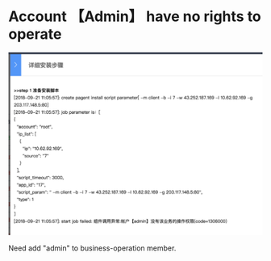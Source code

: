 # Account 【Admin】 have no rights to operate



![Admin error](../../../.gitbook/assets/screen-shot-2018-09-21-at-11.06.01.png)

Need add "admin" to business-operation member.

